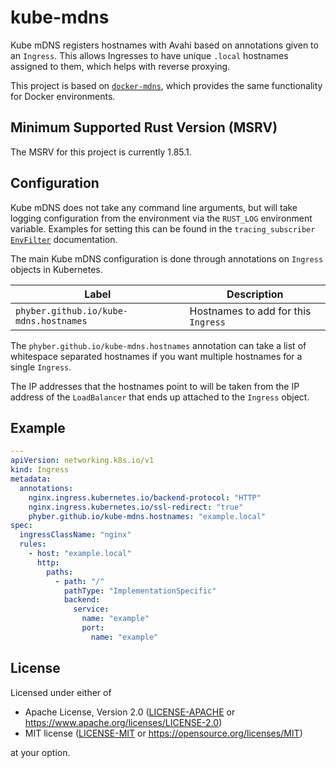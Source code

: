 # kube-mdns

Kube mDNS registers hostnames with Avahi based on annotations given to an
`Ingress`. This allows Ingresses to have unique `.local` hostnames assigned to
them, which helps with reverse proxying.

This project is based on [`docker-mdns`], which provides the same functionality
for Docker environments.

## Minimum Supported Rust Version (MSRV)

The MSRV for this project is currently 1.85.1.

## Configuration

Kube mDNS does not take any command line arguments, but will take logging
configuration from the environment via the `RUST_LOG` environment variable.
Examples for setting this can be found in the `tracing_subscriber`
[`EnvFilter`] documentation.

The main Kube mDNS configuration is done through annotations on `Ingress`
objects in Kubernetes.

| Label                                  | Description                         |
|----------------------------------------|-------------------------------------|
| `phyber.github.io/kube-mdns.hostnames` | Hostnames to add for this `Ingress` |

The `phyber.github.io/kube-mdns.hostnames` annotation can take a list of
whitespace separated hostnames if you want multiple hostnames for a single
`Ingress`.

The IP addresses that the hostnames point to will be taken from the IP address
of the `LoadBalancer` that ends up attached to the `Ingress` object.

## Example

```yaml
---
apiVersion: networking.k8s.io/v1
kind: Ingress
metadata:
  annotations:
    nginx.ingress.kubernetes.io/backend-protocol: "HTTP"
    nginx.ingress.kubernetes.io/ssl-redirect: "true"
    phyber.github.io/kube-mdns.hostnames: "example.local"
spec:
  ingressClassName: "nginx"
  rules:
    - host: "example.local"
      http:
        paths:
          - path: "/"
            pathType: "ImplementationSpecific"
            backend:
              service:
                name: "example"
                port:
                  name: "example"
```

## License

Licensed under either of

  * Apache License, Version 2.0
    ([LICENSE-APACHE] or https://www.apache.org/licenses/LICENSE-2.0)
  * MIT license
    ([LICENSE-MIT] or https://opensource.org/licenses/MIT)

at your option.

<!-- links -->
[`docker-mdns`]: https://github.com/phyber/docker-mdns
[`EnvFilter`]: https://docs.rs/tracing-subscriber/latest/tracing_subscriber/filter/struct.EnvFilter.html#example-syntax
[LICENSE-APACHE]: LICENSE-APACHE
[LICENSE-MIT]: LICENSE-MIT
